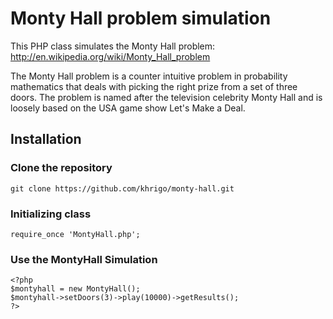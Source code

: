 # Monty Hall problem simulation

This PHP class simulates the Monty Hall problem: http://en.wikipedia.org/wiki/Monty_Hall_problem

The Monty Hall problem is a counter intuitive problem in probability mathematics that deals with picking the right prize from a set of three doors. The problem is named after the television celebrity Monty Hall and is loosely based on the USA game show Let's Make a Deal.

## Installation

### Clone the repository

```
git clone https://github.com/khrigo/monty-hall.git
```

### Initializing class

```
require_once 'MontyHall.php';
```

### Use the MontyHall Simulation

```
<?php
$montyhall = new MontyHall();
$montyhall->setDoors(3)->play(10000)->getResults();
?>
```